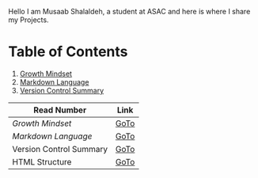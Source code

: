 Hello I am Musaab Shalaldeh, a student at ASAC and here is
where I share my Projects.


# Table of Contents
1. [Growth Mindset](https://musaabshalaldeh.github.io/reading-notes/GrowthMindset)
2. [Markdown Language](https://musaabshalaldeh.github.io/reading-notes/read1)
3. [Version Control Summary](https://musaabshalaldeh.github.io/reading-notes/read2)

| **Read Number**      | **Link** |
| ----------- | ----------- |
| _Growth Mindset_     | [GoTo](https://musaabshalaldeh.github.io/reading-notes/GrowthMindset)      |
| _Markdown Language_  | [GoTo](https://musaabshalaldeh.github.io/reading-notes/read1)       |
|      Version Control Summary       |    [GoTo](https://musaabshalaldeh.github.io/reading-notes/read2)          |
| HTML Structure          |    [GoTo](https://musaabshalaldeh.github.io/reading-notes/html)         |